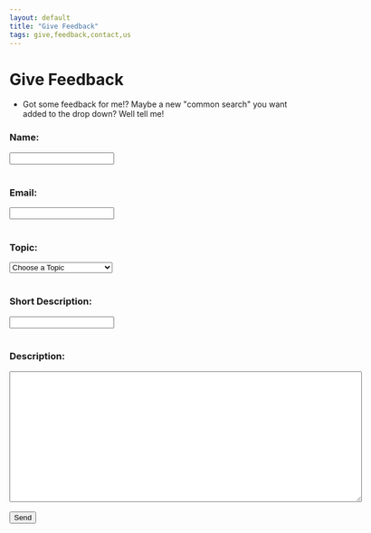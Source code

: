 ```yaml
---
layout: default
title: "Give Feedback"
tags: give,feedback,contact,us
---
```

# Give Feedback
* Got some feedback for me!?  Maybe a new "common search" you want added to the drop down?  Well tell me!

<html>
  <head>  
  </head>
  <body>
    <!--<h1>Give Feedback</h1>-->
    <form id="giveFeedback" oninput="_subject=topic.value + '-' + short_description.value" action="https://formspree.io/craig.willett@gmail.com" method="POST">
      <input type="hidden" name="_subject" id="_subject" value="">
      <b><h3>Name:</h3></b>
      <input type="text" name="name" required><br/><br/>
      <b><h3>Email:</h3></b>
      <input type="email" name="_replyto" required><br/><br/>
      <b><h3>Topic:</h3></b>
      <select name="topic" required>
        <option value="">Choose a Topic</option>
        <option value="Complaint">Complaint</option>
        <option value="Idea">Idea</option>
        <option value="Kudos">Kudos</option>
        <option value="Question">Question</option>
        <option value="New Common Search">New Common Search Item</option>
      </select><br/><br/>
      <b><h3>Short Description:</h3></b>
      <input type="text" name="short_description" required><br/><br/>
      <b><h3>Description:</h3></b>
      <textarea rows="15" cols="75" name="Description" required></textarea><br/><br/>      
      <!--<b><h3>Feedback:</h3></b>
      <textarea rows="15" cols="75" name="Feedback" required></textarea><br/><br/>-->
      <input type="submit" value="Send">
  </form>
  </body>
</html>
